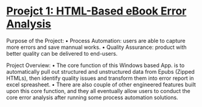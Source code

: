 # [Proejct 1: HTML-Based eBook Error Analysis](https://github.com/wenhsian41/portfolio_kindle_1)

Purpose of the Project:
• Process Automation: users are able to capture more errors and save mannual works.
• Quality Assurance: product with better quality can be delivered to end-users.

Project Overview:
• The core function of this Windows based App. is to automatically pull out structured and unstructured data from Epubs (Zipped HTMLs), then identify quality issues and transform them into error report in excel spreasheet.
• There are also couple of other engineered features built upon this core function, and they all eventually allow users to conduct the core error analysis after running some process automation solutions.
